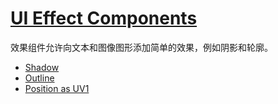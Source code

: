 # [UI Effect Components](https://docs.unity3d.com/Packages/com.unity.ugui@1.0/manual/comp-UIEffects.html)
效果组件允许向文本和图像图形添加简单的效果，例如阴影和轮廓。
* [Shadow](https://docs.unity3d.com/Packages/com.unity.ugui@1.0/manual/script-Shadow.html)
* [Outline](https://docs.unity3d.com/Packages/com.unity.ugui@1.0/manual/script-Outline.html)
* [Position as UV1](https://docs.unity3d.com/Packages/com.unity.ugui@1.0/manual/script-PositionAsUV1.html)
